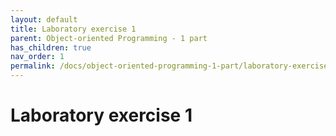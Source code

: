 ```yaml
---
layout: default
title: Laboratory exercise 1
parent: Object-oriented Programming - 1 part
has_children: true
nav_order: 1
permalink: /docs/object-oriented-programming-1-part/laboratory-exercise-1
---
```


# Laboratory exercise 1

